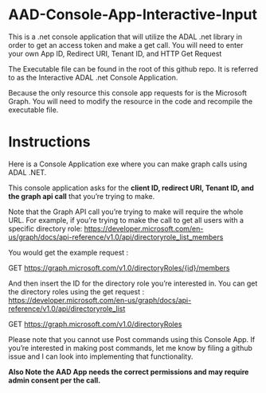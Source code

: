# AAD-Console-App-Interactive-Input
This is a .net console application that will utilize the ADAL .net library in order to get an access token and make a get call. You will need to enter your own App ID, Redirect URI, Tenant ID, and HTTP Get Request

The Executable file can be found in the root of this github repo. It is referred to as the Interactive ADAL .net Console Application.

Because the only resource this console app requests for is the Microsoft Graph. You will need to modify the resource in the code and recompile the executable file.

# Instructions
Here is a Console Application exe where you can make graph calls using ADAL .NET. 

This console application asks for the **client ID, redirect URI, Tenant ID, and the graph api call** that you’re trying to make.

Note that the Graph API call you’re trying to make will require the whole URL. 
For example, if you’re trying to make the call to get all users with a specific directory role: https://developer.microsoft.com/en-us/graph/docs/api-reference/v1.0/api/directoryrole_list_members

You would get the example request : 

GET https://graph.microsoft.com/v1.0/directoryRoles/{id}/members

And then insert the ID for the directory role you’re interested in. You can get the directory roles using the get request : https://developer.microsoft.com/en-us/graph/docs/api-reference/v1.0/api/directoryrole_list

GET https://graph.microsoft.com/v1.0/directoryRoles

Please note that you cannot use Post commands using this Console App. If you’re interested in making post commands, let me know by filing a github issue and I can look into implementing that functionality. 

**Also Note the AAD App needs the correct permissions and may require admin consent per the call.**
